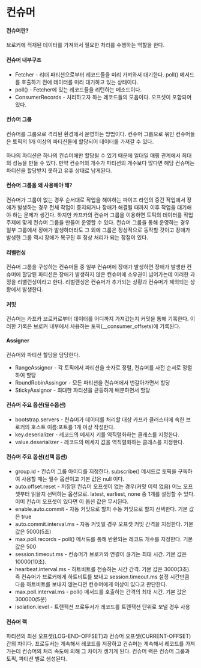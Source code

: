 # 컨슈머

#### 컨슈머란?

브로커에 적재된 데이터를 가져와서 필요한 처리를 수행하는 역할을 한다.



#### 컨슈머 내부구조

* Fetcher - 리더 파티션으로부터 레코드들을 미리 가져와서 대기한다. poll() 메서드를 호출하기 전에 데이터를 미리 대기하고 있는 상태이다.
* poll() - Fetcher에 있는 레코드들을 리턴하는 메소드이다.
* ConsumerRecords - 처리하고자 하는 레코드들의 모음이다. 오프셋이 포함되어 있다.



#### 컨슈머 그룹

컨슈머를 그룹으로 격리된 환경에서 운영하는 방법이다. 컨슈머 그룹으로 묶인 컨슈머들은 토픽의 1개 이상의 파티션들에 할당되어 데이터를 가져갈 수 있다.\
\
하나의 파티션은 하나의 컨슈머에만 할당될 수 있기 때문에 일대일 매핑 관계에서 최대의 성능을 만들 수 있다. 만약 컨슈머의 개수가 파티션의 개수보다 많다면 해당 컨슈머는 파티션을 할당받지 못하고 유휴 상태로 남게된다.



#### 컨슈머 그룹을 왜 사용해야 해?

컨슈머가 그룹이 없는 경우 순서대로 작업을 해야하는 파이프 라인의 중간 작업에서 장애가 발생하는 경우 전체 작업이 중지되거나 장애가 해결될 때까지 이후 작업을 대기해야 하는 문제가 생긴다. 하지만 카프카의 컨슈머 그룹을 이용하면 토픽의 데이터를 작업 주제에 맞게 컨슈머 그룹을 만들어 운영할 수 있다. 컨슈머 그룹을 통해 운영하는 경우 일부 그룹에서 장애가 발생하더라도 그 외에 그룹은 정상적으로 동작할 것이고 장애가 발생한 그룹 역시 장애가 복구된 후 정상 처리가 되는 장점이 있다.



#### 리밸런싱

컨슈머 그룹을 구성하는 컨슈머들 중 일부 컨슈머에 장애가 발생하면 장애가 발생한 컨슈머에 할당된 파티션은 장애가 발생하지 않은 컨슈머에 소유권이 넘어가는데 이러한 과정을 리밸런싱이라고 한다. 리벌랜싱은 컨슈머가 추가되는 상황과 컨슈머가 제외되는 상황에서 발생한다.



#### 커밋

컨슈머는 카프카 브로커로부터 데이터를 어디까지 가져갔는지 커밋을 통해 기록한다. 이러한 기록은 브로커 내부에서 사용하는 토픽(\_\_consumer\_offsets)에 기록된다.



#### Assigner

컨슈머와 파티션 할당을 담당한다.&#x20;

* RangeAssignor - 각 토픽에서 파티션을 숫자로 정렬, 컨슈머를 사전 순서로 정렬하여 할당
* RoundRobinAssingor - 모든 파티션을 컨슈머에서 번갈아가면서 할당
* StickyAssignor - 최대한 파티션을 균등하게 배분하면서 할당



#### 컨슈머 주요 옵션(필수옵션)

* bootstrap.servers - 컨슈머가 데이터를 처리할 대상 카프카 클러스터에 속한 브로커의 호스트 이름:포트를 1개 이상 작성한다.
* key.deserializer - 레코드의 메세지 키를 역직렬화하는 클래스를 지정한다.
* value.deserializer - 레코드의 메세지 값을 역직렬화하는 클래스를 지정한다.



#### 컨슈머 주요 옵션(선택 옵션)

* group.id - 컨슈머 그룹 아이디를 지정한다. subscribe() 메서드로 토픽을 구독하여 사용할 때는 필수 옵션이고 기본 값은 null 이다.
* auto.offset.reset - 저장된 컨슈머 오프셋이 없는 경우(커밋 이력 없음) 어느 오프셋부터 읽을지 선택하는 옵션으로. latest, earliest, none 중 1개를 설정할 수 있다. 이미 컨슈머 오프셋이 있다면 이 옵션 값은 무시된다.
* enable.auto.commit - 자동 커밋으로 할지 수동 커밋으로 할지 선택한다. 기본 값은 true
* auto.commit.interval.ms - 자동 커밋일 경우 오프셋 커밋 간격을 지정한다. 기본 값은 5000(5초)
* max.poll.records - poll() 메서드를 통해 반환되는 레코드 개수를 지정한다. 기본 값은 500
* session.timeout.ms - 컨슈머가 브로커와 연결이 끊기는 최대 시간. 기본 값은 10000(10초).&#x20;
* hearbeat.interval.ms - 하트비트를 전송하는 시간 간격. 기본 값은 3000(3초). 즉 컨슈머가 브로커에게 하트비트를 보내고 session.timeout.ms 설정 시간만큼 다음 하트비트를 보내지 않는다면 컨슈머에게 이상이 있다고 판단한다.
* max.poll.interval.ms - poll() 메서드를 호출하는 간격의 최대 시간. 기본 값은 300000(5분)
* isolation.level - 트랜잭션 프로듀서가 레코드를 트랜잭션 단위로 보낼 경우 사용



#### 컨슈머 랙

파티션의 최신 오프셋(LOG-END-OFFSET)과 컨슈머 오프셋(CURRENT-OFFSET) 간의 차이다. 프로듀서는 계속해서 레코드를 저장하고 컨슈머는 계속해서 레코드를 가져가는데 컨슈머의 처리 속도에 의해 그 차이가 생기게 된다. 컨슈머 랙은 컨슈머 그룹과 토픽, 파티션 별로 생성된다.



